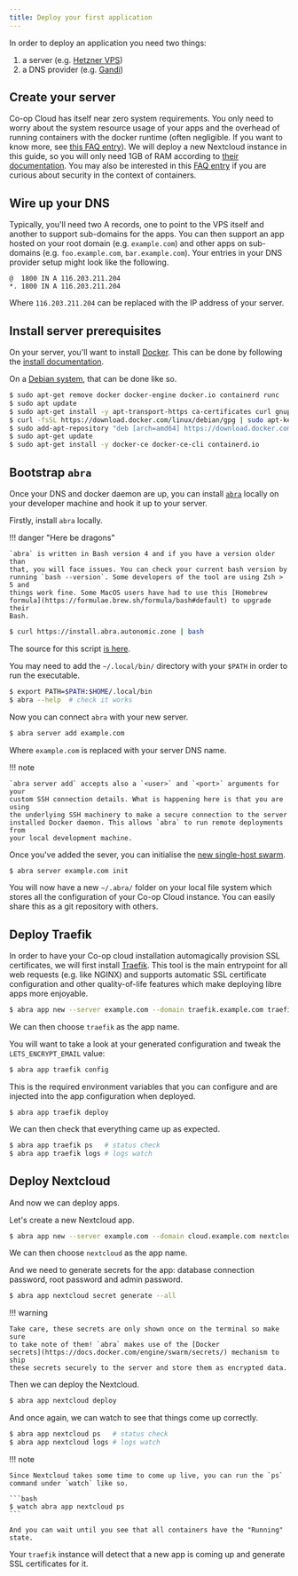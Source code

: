 ```yaml
---
title: Deploy your first application
---
```


In order to deploy an application you need two things:

1. a server (e.g. [Hetzner VPS](https://www.hetzner.com/cloud))
2. a DNS provider (e.g. [Gandi](https://www.gandi.net/en))

## Create your server

Co-op Cloud has itself near zero system requirements. You only need to worry about the system resource usage of your apps and the overhead of running containers with the docker runtime (often negligible. If you want to know more, see [this FAQ entry](/faq/#isnt-running-everything-in-containers-inefficient)). We will deploy a new Nextcloud instance in this guide, so you will only need 1GB of RAM according to [their documentation](https://docs.nextcloud.com/server/latest/admin_manual/installation/system_requirements.html). You may also be interested in this [FAQ entry](/faq/#arent-containers-horrible-from-a-security-perpective) if you are curious about security in the context of containers.

## Wire up your DNS

Typically, you'll need two A records, one to point to the VPS itself and another to support sub-domains for the apps. You can then support an app hosted on your root domain (e.g. `example.com`) and other apps on sub-domains (e.g. `foo.example.com`, `bar.example.com`). Your entries in your DNS provider setup might look like the following.

    @  1800 IN A 116.203.211.204
    *. 1800 IN A 116.203.211.204

Where `116.203.211.204` can be replaced with the IP address of your server.

## Install server prerequisites

On your server, you'll want to install [Docker](https://www.docker.com/). This can be done by following the [install documentation](https://docs.docker.com/engine/install/).

On a [Debian system](https://docs.docker.com/engine/install/debian/), that can be done like so.

```bash
$ sudo apt-get remove docker docker-engine docker.io containerd runc
$ sudo apt update
$ sudo apt-get install -y apt-transport-https ca-certificates curl gnupg-agent software-properties-common
$ curl -fsSL https://download.docker.com/linux/debian/gpg | sudo apt-key add -
$ sudo add-apt-repository "deb [arch=amd64] https://download.docker.com/linux/debian $(lsb_release -cs) stable"
$ sudo apt-get update
$ sudo apt-get install -y docker-ce docker-ce-cli containerd.io
```

## Bootstrap `abra`

Once your DNS and docker daemon are up, you can install [`abra`](https://git.autonomic.zone/autonomic-cooperative/abra) locally on your developer machine and hook it up to your server.

Firstly, install `abra` locally.

!!! danger "Here be dragons"

    `abra` is written in Bash version 4 and if you have a version older than
    that, you will face issues. You can check your current bash version by
    running `bash --version`. Some developers of the tool are using Zsh > 5 and
    things work fine. Some MacOS users have had to use this [Homebrew
    formula](https://formulae.brew.sh/formula/bash#default) to upgrade their
    Bash.

```bash
$ curl https://install.abra.autonomic.zone | bash
```

The source for this script [is here](https://git.autonomic.zone/coop-cloud/abra/src/branch/main/installer/installer).

You may need to add the `~/.local/bin/` directory with your `$PATH` in order to run the executable.

```bash
$ export PATH=$PATH:$HOME/.local/bin
$ abra --help  # check it works
```

Now you can connect `abra` with your new server.

```bash
$ abra server add example.com
```

Where `example.com` is replaced with your server DNS name.

!!! note

    `abra server add` accepts also a `<user>` and `<port>` arguments for your
    custom SSH connection details. What is happening here is that you are using
    the underlying SSH machinery to make a secure connection to the server
    installed Docker daemon. This allows `abra` to run remote deployments from
    your local development machine.

Once you've added the sever, you can initialise the [new single-host swarm](https://docs.docker.com/engine/swarm/key-concepts/).

```bash
$ abra server example.com init
```

You will now have a new `~/.abra/` folder on your local file system which stores all the configuration of your Co-op Cloud instance. You can easily share this as a git repository with others.

## Deploy Traefik

In order to have your Co-op cloud installation automagically provision SSL certificates, we will first install [Traefik](https://doc.traefik.io/traefik/). This tool is the main entrypoint for all web requests (e.g. like NGINX) and supports automatic SSL certificate configuration and other quality-of-life features which make deploying libre apps more enjoyable.

```bash
$ abra app new --server example.com --domain traefik.example.com traefik
```

We can then choose `traefik` as the app name.

You will want to take a look at your generated configuration and tweak the `LETS_ENCRYPT_EMAIL` value:

```bash
$ abra app traefik config
```

This is the required environment variables that you can configure and are injected into the app configuration when deployed.

```
$ abra app traefik deploy
```

We can then check that everything came up as expected.

```bash
$ abra app traefik ps   # status check
$ abra app traefik logs # logs watch
```

## Deploy Nextcloud

And now we can deploy apps.

Let's create a new Nextcloud app.

```bash
$ abra app new --server example.com --domain cloud.example.com nextcloud
```

We can then choose `nextcloud` as the app name.

And we need to generate secrets for the app: database connection password, root password and admin password.

```bash
$ abra app nextcloud secret generate --all
```

!!! warning

    Take care, these secrets are only shown once on the terminal so make sure
    to take note of them! `abra` makes use of the [Docker
    secrets](https://docs.docker.com/engine/swarm/secrets/) mechanism to ship
    these secrets securely to the server and store them as encrypted data.

Then we can deploy the Nextcloud.

```bash
$ abra app nextcloud deploy
```

And once again, we can watch to see that things come up correctly.

```bash
$ abra app nextcloud ps   # status check
$ abra app nextcloud logs # logs watch
```

!!! note

    Since Nextcloud takes some time to come up live, you can run the `ps`
    command under `watch` like so.

    ```bash
    $ watch abra app nextcloud ps
    ```

    And you can wait until you see that all containers have the "Running" state.

Your `traefik` instance will detect that a new app is coming up and generate SSL certificates for it.
